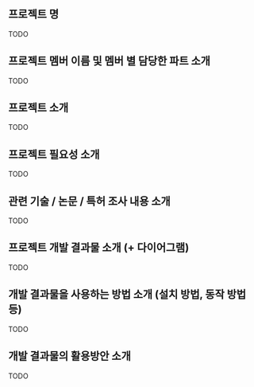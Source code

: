 ## 프로젝트 명
TODO
## 프로젝트 멤버 이름 및 멤버 별 담당한 파트 소개
TODO
## 프로젝트 소개
TODO
## 프로젝트 필요성 소개
TODO
## 관련 기술 / 논문 / 특허 조사 내용 소개
TODO
## 프로젝트 개발 결과물 소개 (+ 다이어그램)
TODO
## 개발 결과물을 사용하는 방법 소개 (설치 방법, 동작 방법 등)
TODO
## 개발 결과물의 활용방안 소개
TODO
